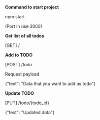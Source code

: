 **Command to start project**

npm start

(Port in use 3000)

**Get list of all todos**

[GET] /

**Add to TODO**

[POST] /todo

Request payload

{"text": "Data that you want to add as todo"}

**Update TODO**

[PUT] /todo/{todo_id}

{"text": "Updated data"}
